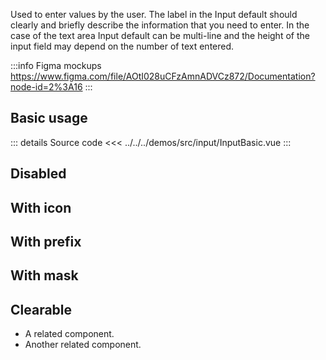 Used to enter values by the user.
The label in the Input default should clearly and briefly describe the information that you need to enter.
In the case of the text area Input default can be multi-line and the height of the input field may depend on the number of text entered.

:::info Figma mockups
https://www.figma.com/file/AOtI028uCFzAmnADVCz872/Documentation?node-id=2%3A16
:::

## Basic usage

<InputBasic />

::: details Source code
<<< ../../../demos/src/input/InputBasic.vue
:::

## Disabled

<InputDisabled />

## With icon

<InputWithIcon />

## With prefix

<InputWithPrefix />

## With mask

<InputWithMask />

## Clearable

<InputClearable />

- A related component.
- Another related component.
